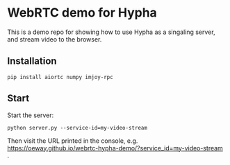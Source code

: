 # WebRTC demo for Hypha


This is a demo repo for showing how to use Hypha as a singaling server, and stream video to the browser.


## Installation
```
pip install aiortc numpy imjoy-rpc
```

## Start

Start the server:
```
python server.py --service-id=my-video-stream
```

Then visit the URL printed in the console, e.g. https://oeway.github.io/webrtc-hypha-demo/?service_id=my-video-stream .

